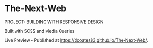 # The-Next-Web
PROJECT: BUILDING WITH RESPONSIVE DESIGN

Built with SCSS and Media Queries

Live Preview - Published at https://dcoates83.github.io/The-Next-Web/. 
